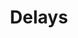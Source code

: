 ---
title: "Delays"
summary: "British indie rock/dream pop band founded in 2001 in Southampton as Idoru, they subsequently changed their name and signed with Rough Trade. In 2016, singer Greg Gilbert was diagnosed with cancer & died on 30th September 2021. Members: Greg Gilbert - Vocals, Guitar Aaron Gilbert - Keyboards, Programming, Background Vocals Colin Fox - Bass, Instruments, Background Vocals Rowly - Drums"
slug: "delays"
image: "delays.jpg"
apple_music_artist_url: "https://music.apple.com/gb/artist/delays/5543115"
wikipedia_url: "https://en.wikipedia.org/wiki/Delays"
---